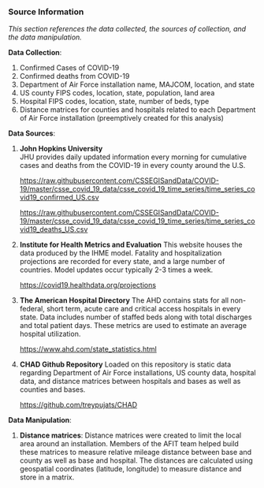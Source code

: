 ### Source Information

*This section references the data collected, the sources of collection,
and the data manipulation.*

**Data Collection**:

1.  Confirmed Cases of COVID-19
2.  Confirmed deaths from COVID-19
3.  Department of Air Force installation name, MAJCOM, location, and state
4.  US county FIPS codes, location, state, population, land area
5.  Hospital FIPS codes, location, state, number of beds, type
6.  Distance matrices for counties and hospitals related to each Department of
    Air Force installation (preemptively created for this analysis)

**Data Sources**:

1. **John Hopkins University**  
    JHU provides daily updated information every morning for cumulative
    cases and deaths from the COVID-19 in every county around the
    U.S. 
    
    <a href="https://raw.githubusercontent.com/CSSEGISandData/COVID-19/master/csse_covid_19_data/csse_covid_19_time_series/time_series_covid19_confirmed_US.csv"             class="uri">https://raw.githubusercontent.com/CSSEGISandData/COVID-19/master/csse_covid_19_data/csse_covid_19_time_series/time_series_covid19_confirmed_US.csv</a>
    
    <a href="https://raw.githubusercontent.com/CSSEGISandData/COVID-19/master/csse_covid_19_data/csse_covid_19_time_series/time_series_covid19_deaths_US.csv"             class="uri">https://raw.githubusercontent.com/CSSEGISandData/COVID-19/master/csse_covid_19_data/csse_covid_19_time_series/time_series_covid19_deaths_US.csv</a>

2.  **Institute for Health Metrics and Evaluation**
    This website houses the data produced by the IHME model. Fatality and hospitalization
    projections are recorded for every state, and a large number of countries. 
    Model updates occur typically 2-3 times a week.
    
    <a href="https://covid19.healthdata.org/projections" class="uri">https://covid19.healthdata.org/projections</a>

3.  **The American Hospital Directory**
    The AHD contains stats for all
    non-federal, short term, acute care  and critical access hospitals in every state. Data
    includes number of staffed beds along with total discharges and
    total patient days. These metrics are used to estimate an average
    hospital utilization.
    
    <a href="https://www.ahd.com/state_statistics.html" class="uri">https://www.ahd.com/state_statistics.html</a>

4.  **CHAD Github Repository**
    Loaded on this repository is static data regarding Department of Air Force
    installations, US county data, hospital data, and distance matrices
    between hospitals and bases as well as counties and bases.
    
    <a href="https://github.com/treypujats/CHAD" class="uri">https://github.com/treypujats/CHAD</a>

**Data Manipulation**:

1.  **Distance matrices**: Distance matrices were created to limit the
    local area around an installation. Members of the AFIT team helped build
    these matrices to measure relative mileage distance between base and
    county as well as base and hospital. The distances are calculated
    using geospatial coordinates (latitude, longitude) to measure
    distance and store in a matrix.
